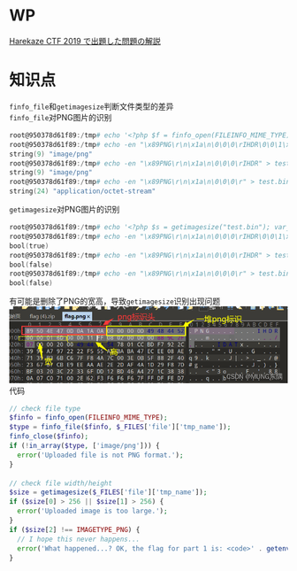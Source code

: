 # WP
[Harekaze CTF 2019 で出題した問題の解説](https://st98.github.io/diary/posts/2019-05-21-harekaze-ctf-2019.html#misc-100-avatar-uploader-1)
# 知识点
`finfo_file`和`getimagesize`判断文件类型的差异<br />`finfo_file`对PNG图片的识别
```powershell
root@950378d61f89:/tmp# echo '<?php $f = finfo_open(FILEINFO_MIME_TYPE); var_dump(finfo_file($f, "test.bin"));' > test.php
root@950378d61f89:/tmp# echo -en "\x89PNG\r\n\x1a\n\0\0\0\rIHDR\0\0\1\x90\0\0\1\x90\8\6\0\0\0\x80\xbf6\xcc" > test.bin; php test.php
string(9) "image/png"
root@950378d61f89:/tmp# echo -en "\x89PNG\r\n\x1a\n\0\0\0\rIHDR" > test.bin; php test.php
string(9) "image/png"
root@950378d61f89:/tmp# echo -en "\x89PNG\r\n\x1a\n\0\0\0\r" > test.bin; php test.php
string(24) "application/octet-stream"
```
`getimagesize`对PNG图片的识别
```powershell
root@950378d61f89:/tmp# echo '<?php $s = getimagesize("test.bin"); var_dump($s[2] === IMAGETYPE_PNG);' > test.php
root@950378d61f89:/tmp# echo -en "\x89PNG\r\n\x1a\n\0\0\0\rIHDR\0\0\1\x90\0\0\1\x90\8\6\0\0\0\x80\xbf6\xcc" > test.bin; php test.php
bool(true)
root@950378d61f89:/tmp# echo -en "\x89PNG\r\n\x1a\n\0\0\0\rIHDR" > test.bin; php test.php
bool(false)
root@950378d61f89:/tmp# echo -en "\x89PNG\r\n\x1a\n\0\0\0\r" > test.bin; php test.php
bool(false)
```
有可能是删除了PNG的宽高，导致`getimagesize`识别出现问题<br />![image.png](./images/20231017_2356421384.png)<br />代码
```php
// check file type
$finfo = finfo_open(FILEINFO_MIME_TYPE);
$type = finfo_file($finfo, $_FILES['file']['tmp_name']);
finfo_close($finfo);
if (!in_array($type, ['image/png'])) {
  error('Uploaded file is not PNG format.');
}

// check file width/height
$size = getimagesize($_FILES['file']['tmp_name']);
if ($size[0] > 256 || $size[1] > 256) {
  error('Uploaded image is too large.');
}
if ($size[2] !== IMAGETYPE_PNG) {
  // I hope this never happens...
  error('What happened...? OK, the flag for part 1 is: <code>' . getenv('FLAG1') . '</code>');
}
```
